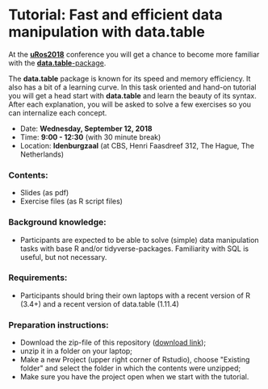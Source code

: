 # Tutorial: Fast and efficient data manipulation with data.table

At the **[uRos2018](https://www.aanmelder.nl/uros2018)** conference you will get a chance to become more familiar with the [**data.table**-package](https://github.com/Rdatatable/data.table).

The **data.table** package is known for its speed and memory efficiency. It also has a bit of a learning curve. In this task oriented and hand-on tutorial you will get a head start with **data.table** and learn the beauty of its syntax. After each explanation, you will be asked to solve a few exercises so you can internalize each concept.

 - Date: **Wednesday, September 12, 2018**
 - Time: **9:00 - 12:30** (with 30 minute break)
 - Location: **Idenburgzaal** (at CBS, Henri Faasdreef 312, The Hague, The Netherlands)

### Contents:
 - Slides (as pdf)
 - Exercise files (as R script files)

### Background knowledge:
 - Participants are expected to be able to solve (simple) data manipulation tasks with base R and/or tidyverse-packages. Familiarity with SQL is useful, but not necessary.

### Requirements:
 - Participants should bring their own laptops with a recent version of R (3.4+) and a recent version of data.table (1.11.4)

### Preparation instructions:
 - Download the zip-file of this repository ([download link](https://github.com/jaapwalhout/data.table-tutorial-uros2018/archive/master.zip));
 - unzip it in a folder on your laptop;
 - Make a new Project (upper right corner of Rstudio), choose "Existing folder" and select the folder in which the contents were unzipped;
 - Make sure you have the project open when we start with the tutorial.